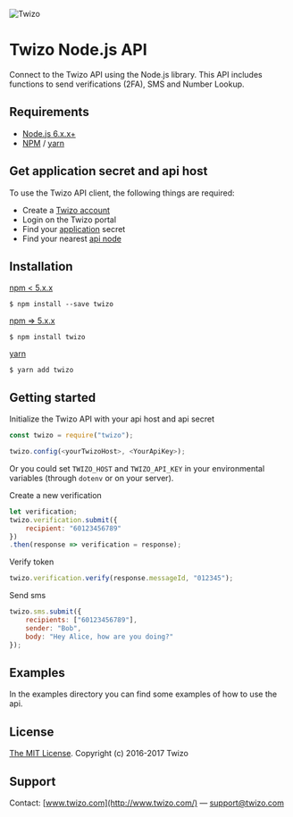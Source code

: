 ![Twizo](http://www.twizo.com/online/logo/logo.png) 


# Twizo Node.js API

Connect to the Twizo API using the Node.js library. This API includes functions to send verifications (2FA), SMS and Number Lookup.

## Requirements
* [Node.js 6.x.x+](https://nodejs.org/en/download/)
* [NPM](https://www.npmjs.com) / [yarn](https://yarnpkg.com/en/)

## Get application secret and api host
To use the Twizo API client, the following things are required:

* Create a [Twizo account](https://register.twizo.com/)
* Login on the Twizo portal
* Find your [application](https://portal.twizo.com/applications/) secret
* Find your nearest [api node](https://www.twizo.com/developers/documentation/#introduction_api-url)

## Installation ##

[npm < 5.x.x](https://www.npmjs.com/package/twizo) 

    $ npm install --save twizo
    
[npm => 5.x.x](https://www.npmjs.com/package/twizo)  

    $ npm install twizo
    
[yarn](https://yarnpkg.com/en/package/twizo)

    $ yarn add twizo
    
## Getting started ##

Initialize the Twizo API with your api host and api secret

``` javascript
const twizo = require("twizo");

twizo.config(<yourTwizoHost>, <YourApiKey>);
``` 
Or you could set `TWIZO_HOST` and `TWIZO_API_KEY` in your environmental variables (through `dotenv` or on your server).


Create a new verification

``` javascript
let verification;
twizo.verification.submit({
    recipient: "60123456789"
})
.then(response => verification = response);
```

Verify token

``` javascript
twizo.verification.verify(response.messageId, "012345");
```


Send sms

``` javascript
twizo.sms.submit({
    recipients: ["60123456789"],
    sender: "Bob",
    body: "Hey Alice, how are you doing?"
});
```

## Examples ##

In the examples directory you can find some examples of how to use the api.

## License ##
[The MIT License](https://opensource.org/licenses/mit-license.php).
Copyright (c) 2016-2017 Twizo

## Support ##
Contact: [www.twizo.com](http://www.twizo.com/) — support@twizo.com
